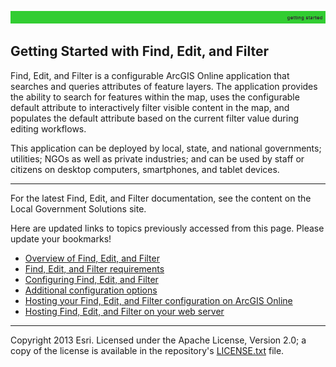 
[LICENSE.txt]: ../LICENSE.txt

![](markdown/images/gettingStarted.png)

## Getting Started with Find, Edit, and Filter
Find, Edit, and Filter is a configurable ArcGIS Online application that searches and queries attributes of feature layers. The application provides the ability to search for features within the map, uses the configurable default attribute to interactively filter visible content in the map, and populates the default attribute based on the current filter value during editing workflows.

This application can be deployed by local, state, and national governments; utilities; NGOs as well as private industries; and can be used by staff or citizens on desktop computers, smartphones, and tablet devices.

----------

For the latest Find, Edit, and Filter documentation, see the content on the Local Government Solutions site.

Here are updated links to topics previously accessed from this page. Please update your bookmarks!

- [Overview of Find, Edit, and Filter](http://solutions.arcgis.com/local-government/help/find-edit-filter/)
- [Find, Edit, and Filter requirements](http://solutions.arcgis.com/local-government/help/find-edit-filter/#requirements)
- [Configuring Find, Edit, and Filter](http://solutions.arcgis.com/local-government/help/find-edit-filter/get-started/configure-find-edit-filter-app/)
- [Additional configuration options](http://solutions.arcgis.com/local-government/help/find-edit-filter/get-started/additional-configuration/)
- [Hosting your Find, Edit, and Filter configuration on ArcGIS Online](http://solutions.arcgis.com/local-government/help/find-edit-filter/get-started/host-your-configuration-on-arcgis-online/)
- [Hosting Find, Edit, and Filter on your web server](http://solutions.arcgis.com/local-government/help/find-edit-filter/get-started/host-find-edit-filter-on-your-web-server/)

----------
Copyright 2013 Esri. Licensed under the Apache License, Version 2.0; a copy of the license is available in the repository's [LICENSE.txt][] file.

